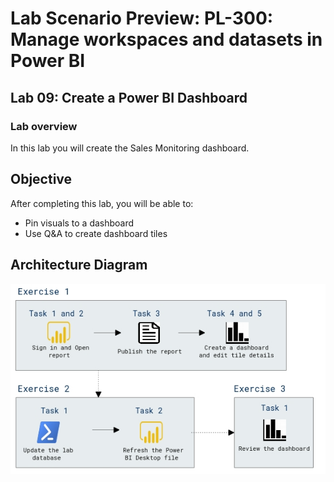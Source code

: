 # Lab Scenario Preview: PL-300: Manage workspaces and datasets in Power BI

## Lab 09: Create a Power BI Dashboard

### Lab overview

In this lab you will create the Sales Monitoring dashboard.

## Objective
  
After completing this lab, you will be able to:

- Pin visuals to a dashboard
- Use Q&A to create dashboard tiles
## Architecture Diagram

  ![](media/Mod9.png)

